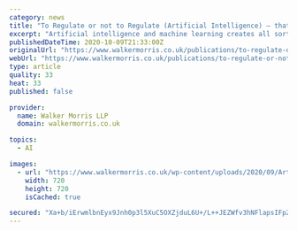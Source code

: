 ```yaml
---
category: news
title: "To Regulate or not to Regulate (Artificial Intelligence) – that is the question"
excerpt: "Artificial intelligence and machine learning creates all sorts of more complex issues and scenarios (not just legal) and as these tools improve, we see governments wrestling with the various legal and moral issues that emerge."
publishedDateTime: 2020-10-09T21:33:00Z
originalUrl: "https://www.walkermorris.co.uk/publications/to-regulate-or-not-to-regulate-artificial-intelligence-that-is-the-question/"
webUrl: "https://www.walkermorris.co.uk/publications/to-regulate-or-not-to-regulate-artificial-intelligence-that-is-the-question/"
type: article
quality: 33
heat: 33
published: false

provider:
  name: Walker Morris LLP
  domain: walkermorris.co.uk

topics:
  - AI

images:
  - url: "https://www.walkermorris.co.uk/wp-content/uploads/2020/09/Artificial-intelligence-graphic-user-interface-1.jpg"
    width: 720
    height: 720
    isCached: true

secured: "Xa+b/iErwmlbnEyx9Jnh0p3l5XuC5OXZjduL6U+/L++JEZWfv3hNFlapsIFpZORIqhif8uD/U+0laorXVmEiq+Y4DE5X3NfkcSIDhgpeKPhYL7rvNiATConWPoNBMfhj3dvzIBdyeC2SPKS4TEz4jb6l9pKZb3nnhm+TAB7hq51nCem/svPVxWveCbrUNX9jyJqt9xUMcGDKFpoFpAJV+WMPnl01h+lFe0UUEH79aq+IeO5gwShbk2DxayWoe3hm7N897MPSR76sd+v/nFffTSro2rOBvI89n8CI2VzqNYBV04t2LdApRShbP/VjFnYwjp5EaxgZQtXIIpNTEryQwebecMQgfiMn5lxNbdRbGRA=;AJcYQ5wspWPrmGVwFyGxzg=="
---
```



